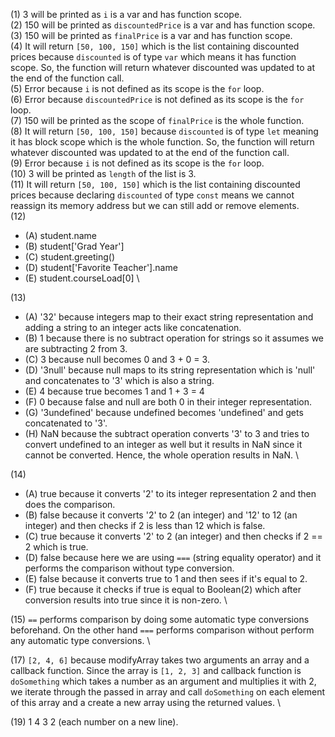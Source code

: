 (1) 3 will be printed as `i` is a var and has function scope.
\
(2) 150 will be printed as `discountedPrice` is a var and has function scope.
\
(3) 150 will be printed as `finalPrice` is a var and has function scope.
\
(4) It will return `[50, 100, 150]` which is the list containing discounted prices because `discounted` is of type `var` which means it has function scope. So, the function will return whatever discounted was updated to at the end of the function call.
\
(5) Error because `i` is not defined as its scope is the `for` loop.
\
(6) Error because `discountedPrice` is not defined as its scope is the `for` loop.
\
(7) 150 will be printed as the scope of `finalPrice` is the whole function.
\
(8) It will return `[50, 100, 150]` because `discounted` is of type `let` meaning it has block scope which is the whole function. So, the function will return whatever discounted was updated to at the end of the function call.
\
(9) Error because `i` is not defined as its scope is the `for` loop.
\
(10) 3 will be printed as `length` of the list is 3.
\
(11) It will return `[50, 100, 150]` which is the list containing discounted prices because declaring `discounted` of type `const` means we cannot reassign its memory address but we can still add or remove elements.
\
(12)
   * (A) student.name
   * (B) student['Grad Year']
   * (C) student.greeting()
   * (D) student['Favorite Teacher'].name
   * (E) student.courseLoad[0]
\

(13)
   * (A) '32' because integers map to their exact string representation and          adding a string to an integer acts like concatenation.
   * (B) 1 because there is no subtract operation for strings so it assumes          we are subtracting 2 from 3.
   * (C) 3 because null becomes 0 and 3 + 0 = 3. 
   * (D) '3null' because null maps to its string representation which is             'null' and concatenates to '3' which is also a string.
   * (E) 4 because true becomes 1 and 1 + 3  = 4
   * (F) 0 because false and null are both 0 in their integer representation.
   * (G) '3undefined' because undefined becomes 'undefined' and gets                 concatenated to '3'.
   * (H) NaN because the subtract operation converts '3' to 3 and tries to           convert undefined to an integer as well but it results in NaN since it         cannot be converted. Hence, the whole operation results in NaN.
\

(14)
   * (A) true because it converts '2' to its integer representation 2 and            then does the comparison.
   * (B) false because it converts '2' to 2 (an integer) and '12' to 12 (an          integer) and then checks if 2 is less than 12 which is false.
   * (C) true because it converts '2' to 2 (an integer) and then checks if 2         == 2 which is true.
   * (D) false because here we are using `===` (string equality operator) and       it performs the comparison without type conversion.
   * (E) false because it converts true to 1 and then sees if it's equal to 2.
   * (F) true because it checks if true is equal to Boolean(2) which after          conversion results into true since it is non-zero.
\

(15) `==` performs comparison by doing some automatic type conversions                beforehand. On the other hand `===` performs comparison without perform        any automatic type conversions.
\

(17) `[2, 4, 6]` because modifyArray takes two arguments an array and a callback function. Since the array is `[1, 2, 3]` and callback function is `doSomething` which takes a number as an argument and multiplies it with 2, we iterate through the passed in array and call `doSomething` on each element of this array and a create a new array using the returned values.
\

(19) 1 4 3 2 (each number on a new line).
